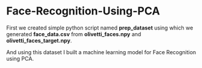 # Face-Recognition-Using-PCA
First we created simple python script named **prep_dataset** using which we generated **face_data.csv** from **olivetti_faces.npy** and **olivetti_faces_target.npy**.

And using this dataset I built a machine learning model for Face Recognition using PCA.
